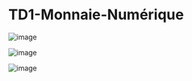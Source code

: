 # TD1-Monnaie-Numérique


![image](https://user-images.githubusercontent.com/76626503/133804175-a73edb6f-879a-4185-97ff-d8ce9db24d48.png)


![image](https://user-images.githubusercontent.com/76626503/133804476-2a91847a-b624-416f-bedc-9e2bae24aca5.png)


![image](https://user-images.githubusercontent.com/76626503/133804947-ae62a539-969d-423a-a86b-a043e56086d9.png)


